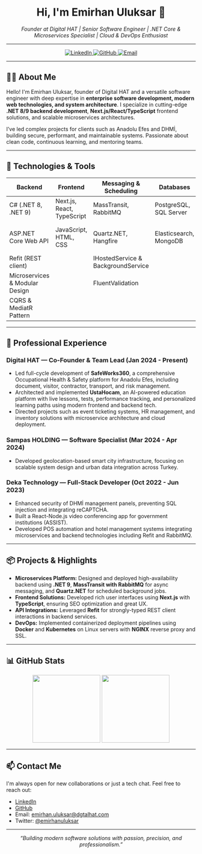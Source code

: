 <h1 align="center">Hi, I'm Emirhan Uluksar 👋</h1>
<p align="center">
  <em>Founder at Digital HAT | Senior Software Engineer | .NET Core & Microservices Specialist | Cloud & DevOps Enthusiast</em>
</p>

---

<p align="center">
  <a href="https://www.linkedin.com/in/emirhanuluksar/" target="_blank" rel="noopener noreferrer">
    <img alt="LinkedIn" src="https://img.shields.io/badge/LinkedIn-0077B5?style=for-the-badge&logo=linkedin&logoColor=white" />
  </a>
  <a href="https://github.com/emirhanuluksar" target="_blank" rel="noopener noreferrer">
    <img alt="GitHub" src="https://img.shields.io/badge/GitHub-181717?style=for-the-badge&logo=github&logoColor=white" />
  </a>
  <a href="mailto:emirhan.uluksar@dgtalhat.com" target="_blank" rel="noopener noreferrer">
    <img alt="Email" src="https://img.shields.io/badge/Email-D14836?style=for-the-badge&logo=gmail&logoColor=white" />
  </a>
</p>

---

## 👨‍💻 About Me

Hello! I'm Emirhan Uluksar, founder of Digital HAT and a versatile software engineer with deep expertise in **enterprise software development, modern web technologies, and system architecture**. I specialize in cutting-edge **.NET 8/9 backend development**, **Next.js/React/TypeScript** frontend solutions, and scalable microservices architectures.

I’ve led complex projects for clients such as Anadolu Efes and DHMİ, building secure, performant, and maintainable systems. Passionate about clean code, continuous learning, and mentoring teams.

---

## 🚀 Technologies & Tools

| Backend                         | Frontend                        | Messaging & Scheduling             | Databases                   | DevOps & Others              |
|--------------------------------|--------------------------------|----------------------------------|-----------------------------|-----------------------------|
| C# (.NET 8, .NET 9)            | Next.js, React, TypeScript     | MassTransit, RabbitMQ             | PostgreSQL, SQL Server       | Docker, Kubernetes           |
| ASP.NET Core Web API            | JavaScript, HTML, CSS          | Quartz.NET, Hangfire              | Elasticsearch, MongoDB       | Git, CI/CD (GitHub Actions, Jenkins) |
| Refit (REST client)             |                                | IHostedService & BackgroundService |                             | NGINX, Linux (Ubuntu)        |
| Microservices & Modular Design |                                | FluentValidation                  |                             | Serilog (Logging)            |
| CQRS & MediatR Pattern          |                                |                                  |                             | OAuth2, JWT Authentication   |

---

## 💼 Professional Experience

### Digital HAT — Co-Founder & Team Lead (Jan 2024 - Present)  
- Led full-cycle development of **SafeWorks360**, a comprehensive Occupational Health & Safety platform for Anadolu Efes, including document, visitor, contractor, transport, and risk management.  
- Architected and implemented **UstaHocam**, an AI-powered education platform with live lessons, tests, performance tracking, and personalized learning paths using modern frontend and backend tech.  
- Directed projects such as event ticketing systems, HR management, and inventory solutions with microservice architecture and cloud deployment.

### Sampas HOLDING — Software Specialist (Mar 2024 - Apr 2024)  
- Developed geolocation-based smart city infrastructure, focusing on scalable system design and urban data integration across Turkey.

### Deka Technology — Full-Stack Developer (Oct 2022 - Jun 2023)  
- Enhanced security of DHMİ management panels, preventing SQL injection and integrating reCAPTCHA.  
- Built a React-Node.js video conferencing app for government institutions (ASSIST).  
- Developed POS automation and hotel management systems integrating microservices and backend technologies including Refit and RabbitMQ.

---

## 📦 Projects & Highlights

- **Microservices Platform:** Designed and deployed high-availability backend using **.NET 9**, **MassTransit with RabbitMQ** for async messaging, and **Quartz.NET** for scheduled background jobs.  
- **Frontend Solutions:** Developed rich user interfaces using **Next.js** with **TypeScript**, ensuring SEO optimization and great UX.  
- **API Integrations:** Leveraged **Refit** for strongly-typed REST client interactions in backend services.  
- **DevOps:** Implemented containerized deployment pipelines using **Docker** and **Kubernetes** on Linux servers with **NGINX** reverse proxy and SSL.

---

## 📊 GitHub Stats

<p align="center">
  <img height="180em" src="https://github-readme-stats.vercel.app/api?username=emirhanuluksar&show_icons=true&count_private=true&theme=radical" />
  <img height="180em" src="https://github-readme-stats.vercel.app/api/top-langs/?username=emirhanuluksar&layout=compact&langs_count=8&theme=radical" />
</p>

---

## 📫 Contact Me

I'm always open for new collaborations or just a tech chat. Feel free to reach out:

- [LinkedIn](https://www.linkedin.com/in/emirhanuluksar)  
- [GitHub](https://github.com/emirhanuluksar)  
- Email: emirhan.uluksar@dgtalhat.com  
- Twitter: [@emirhanuluksar](https://twitter.com/emirhanuluksar)

---

<p align="center"><em>“Building modern software solutions with passion, precision, and professionalism.”</em></p>
